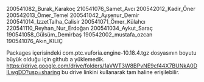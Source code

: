 200541082_Burak_Karakoç
210541076_Samet_Avcı
200542012_Kadir_Öner
200542013_Ömer_Temel
200541042_Ayşenur_Demir
200541014_IzzetTalha_Calisir
200541071_Ömer_Külahcı
220541110_Reyhan_Nur_Erdoğan
200541034_Aykut_Saraç
190541058_Gülsüm_Demirbaş
190542002_mustafa_ozcan
190541076_Akın_KILIÇ


Packages içerisindeki com.ptc.vuforia.engine-10.18.4.tgz dosyasının boyutu büyük olduğu için github a yüklemedik. 
https://drive.google.com/drive/folders/1aVWT3W8BPvNE9cf44X7BUNkA0DlLwgDD?usp=sharing bu drive linkini kullanarak tam haline erişilebilir.
